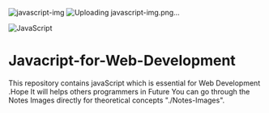 ![javascript-img](https://github.com/Shahzaib-Anees/Javacript-for-Web-Development/assets/159277068/87063652-b427-4526-88b1-09f7809000ac)
![Uploading javascript-img.png…]()

![JavaScript](https://img.shields.io/badge/javascript-%23323330.svg?style=for-the-badge&logo=javascript&logoColor=%23F7DF1E)

# Javacript-for-Web-Development
This repository contains javaScript which is essential for Web Development .Hope It will helps others programmers in Future
You can go through the Notes Images directly for theoretical concepts "./Notes-Images".
